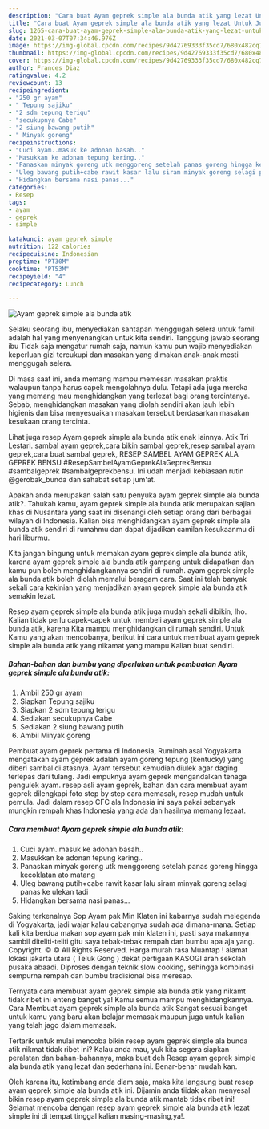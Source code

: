 ```yaml
---
description: "Cara buat Ayam geprek simple ala bunda atik yang lezat Untuk Jualan"
title: "Cara buat Ayam geprek simple ala bunda atik yang lezat Untuk Jualan"
slug: 1265-cara-buat-ayam-geprek-simple-ala-bunda-atik-yang-lezat-untuk-jualan
date: 2021-03-07T07:34:46.976Z
image: https://img-global.cpcdn.com/recipes/9d42769333f35cd7/680x482cq70/ayam-geprek-simple-ala-bunda-atik-foto-resep-utama.jpg
thumbnail: https://img-global.cpcdn.com/recipes/9d42769333f35cd7/680x482cq70/ayam-geprek-simple-ala-bunda-atik-foto-resep-utama.jpg
cover: https://img-global.cpcdn.com/recipes/9d42769333f35cd7/680x482cq70/ayam-geprek-simple-ala-bunda-atik-foto-resep-utama.jpg
author: Frances Diaz
ratingvalue: 4.2
reviewcount: 13
recipeingredient:
- "250 gr ayam"
- " Tepung sajiku"
- "2 sdm tepung terigu"
- "secukupnya Cabe"
- "2 siung bawang putih"
- " Minyak goreng"
recipeinstructions:
- "Cuci ayam..masuk ke adonan basah.."
- "Masukkan ke adonan tepung kering.."
- "Panaskan minyak goreng utk menggoreng setelah panas goreng hingga kecoklatan ato matang"
- "Uleg bawang putih+cabe rawit kasar lalu siram minyak goreng selagi panas ke ulekan tadi"
- "Hidangkan bersama nasi panas..."
categories:
- Resep
tags:
- ayam
- geprek
- simple

katakunci: ayam geprek simple 
nutrition: 122 calories
recipecuisine: Indonesian
preptime: "PT30M"
cooktime: "PT53M"
recipeyield: "4"
recipecategory: Lunch

---
```



![Ayam geprek simple ala bunda atik](https://img-global.cpcdn.com/recipes/9d42769333f35cd7/680x482cq70/ayam-geprek-simple-ala-bunda-atik-foto-resep-utama.jpg)

Selaku seorang ibu, menyediakan santapan menggugah selera untuk famili adalah hal yang menyenangkan untuk kita sendiri. Tanggung jawab seorang ibu Tidak saja mengatur rumah saja, namun kamu pun wajib menyediakan keperluan gizi tercukupi dan masakan yang dimakan anak-anak mesti menggugah selera.

Di masa  saat ini, anda memang mampu memesan masakan praktis walaupun tanpa harus capek mengolahnya dulu. Tetapi ada juga mereka yang memang mau menghidangkan yang terlezat bagi orang tercintanya. Sebab, menghidangkan masakan yang diolah sendiri akan jauh lebih higienis dan bisa menyesuaikan masakan tersebut berdasarkan masakan kesukaan orang tercinta. 

Lihat juga resep Ayam geprek simple ala bunda atik enak lainnya. Atik Tri Lestari. sambal ayam geprek,cara bikin sambal geprek,resep sambal ayam geprek,cara buat sambal geprek, RESEP SAMBEL AYAM GEPREK ALA GEPREK BENSU #ResepSambelAyamGeprekAlaGeprekBensu #sambalgeprek #sambalgeprekbensu. Ini udah menjadi kebiasaan rutin @gerobak_bunda dan sahabat setiap jum&#39;at.

Apakah anda merupakan salah satu penyuka ayam geprek simple ala bunda atik?. Tahukah kamu, ayam geprek simple ala bunda atik merupakan sajian khas di Nusantara yang saat ini disenangi oleh setiap orang dari berbagai wilayah di Indonesia. Kalian bisa menghidangkan ayam geprek simple ala bunda atik sendiri di rumahmu dan dapat dijadikan camilan kesukaanmu di hari liburmu.

Kita jangan bingung untuk memakan ayam geprek simple ala bunda atik, karena ayam geprek simple ala bunda atik gampang untuk didapatkan dan kamu pun boleh menghidangkannya sendiri di rumah. ayam geprek simple ala bunda atik boleh diolah memalui beragam cara. Saat ini telah banyak sekali cara kekinian yang menjadikan ayam geprek simple ala bunda atik semakin lezat.

Resep ayam geprek simple ala bunda atik juga mudah sekali dibikin, lho. Kalian tidak perlu capek-capek untuk membeli ayam geprek simple ala bunda atik, karena Kita mampu menghidangkan di rumah sendiri. Untuk Kamu yang akan mencobanya, berikut ini cara untuk membuat ayam geprek simple ala bunda atik yang nikamat yang mampu Kalian buat sendiri.

<!--inarticleads1-->

##### Bahan-bahan dan bumbu yang diperlukan untuk pembuatan Ayam geprek simple ala bunda atik:

1. Ambil 250 gr ayam
1. Siapkan  Tepung sajiku
1. Siapkan 2 sdm tepung terigu
1. Sediakan secukupnya Cabe
1. Sediakan 2 siung bawang putih
1. Ambil  Minyak goreng


Pembuat ayam geprek pertama di Indonesia, Ruminah asal Yogyakarta mengatakan ayam geprek adalah ayam goreng tepung (kentucky) yang diberi sambal di atasnya. Ayam tersebut kemudian diulek agar daging terlepas dari tulang. Jadi empuknya ayam geprek mengandalkan tenaga pengulek ayam. resep asli ayam geprek, bahan dan cara membuat ayam geprek dilengkapi foto step by step cara memasak, resep mudah untuk pemula. Jadi dalam resep CFC ala Indonesia ini saya pakai sebanyak mungkin rempah khas Indonesia yang ada dan hasilnya memang lezaat. 

<!--inarticleads2-->

##### Cara membuat Ayam geprek simple ala bunda atik:

1. Cuci ayam..masuk ke adonan basah..
1. Masukkan ke adonan tepung kering..
1. Panaskan minyak goreng utk menggoreng setelah panas goreng hingga kecoklatan ato matang
1. Uleg bawang putih+cabe rawit kasar lalu siram minyak goreng selagi panas ke ulekan tadi
1. Hidangkan bersama nasi panas...


Saking terkenalnya Sop Ayam pak Min Klaten ini kabarnya sudah melegenda di Yogyakarta, jadi wajar kalau cabangnya sudah ada dimana-mana. Setiap kali kita berdua makan sop ayam pak min klaten ini, pasti saya makannya sambil diteliti-teliti gitu saya tebak-tebak rempah dan bumbu apa aja yang. Copyright. © © All Rights Reserved. Harga murah rasa Muantap ! alamat lokasi jakarta utara ( Teluk Gong ) dekat pertigaan KASOGI arah sekolah pusaka abaadi. Diproses dengan teknik slow cooking, sehingga kombinasi sempurna rempah dan bumbu tradisional bisa meresap. 

Ternyata cara membuat ayam geprek simple ala bunda atik yang nikamt tidak ribet ini enteng banget ya! Kamu semua mampu menghidangkannya. Cara Membuat ayam geprek simple ala bunda atik Sangat sesuai banget untuk kamu yang baru akan belajar memasak maupun juga untuk kalian yang telah jago dalam memasak.

Tertarik untuk mulai mencoba bikin resep ayam geprek simple ala bunda atik nikmat tidak ribet ini? Kalau anda mau, yuk kita segera siapkan peralatan dan bahan-bahannya, maka buat deh Resep ayam geprek simple ala bunda atik yang lezat dan sederhana ini. Benar-benar mudah kan. 

Oleh karena itu, ketimbang anda diam saja, maka kita langsung buat resep ayam geprek simple ala bunda atik ini. Dijamin anda tiidak akan menyesal bikin resep ayam geprek simple ala bunda atik mantab tidak ribet ini! Selamat mencoba dengan resep ayam geprek simple ala bunda atik lezat simple ini di tempat tinggal kalian masing-masing,ya!.

